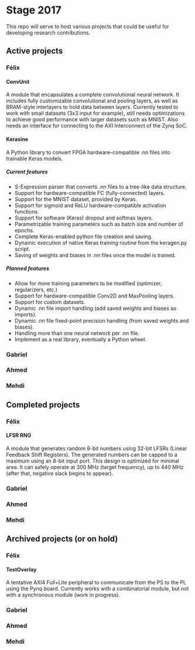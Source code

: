 # Stage 2017

This repo will serve to host various projects that could be useful for developing research contributions.

## Active projects
### Félix
#### ConvUnit
A module that encapsulates a complete convolutional neural network. It includes fully customizable convolutional and pooling layers, as well as BRAM-style interlayers to hold data between layers. Currently tested to work with small datasets (3x3 input for example), still needs optimizations to achieve good performance with larger datasets such as MNIST. Also needs an interface for connecting to the AXI Interconnect of the Zynq SoC.
#### Kerasine
A Python library to convert FPGA hardware-compatible .nn files into trainable Keras models.
##### Current features
* S-Expression parser that converts .nn files to a tree-like data structure.
* Support for hardware-compatible FC (fully-connected) layers.
* Support for the MNIST dataset, provided by Keras.
* Support for sigmoid and ReLU hardware-compatible activation functions.
* Support for software (Keras) dropout and softmax layers.
* Parametrizable training parameters such as batch size and number of epochs.
* Complete Keras-enabled python file creation and saving.
* Dynamic execution of native Keras training routine from the keragen.py script.
* Saving of weights and biases in .nn files once the model is trained.
##### Planned features
* Allow for more training parameters to be modified (optimizer, regularizers, etc.)
* Support for hardware-compatible Conv2D and MaxPooling layers.
* Support for custom datasets.
* Dynamic .nn file import handling (add saved weights and biases as imports).
* Dynamic .nn file fixed-point precision handling (from saved weights and biases).
* Handling more than one neural network per .nn file.
* Implement as a real library, eventually a Python wheel.

### Gabriel
### Ahmed
### Mehdi
## Completed projects
### Félix
#### LFSR RNG
A module that generates random 8-bit numbers using 32-bit LFSRs (Linear Feedback Shift Registers). The generated numbers can be capped to a maximum using an 8-bit input port.
This design is optimized for minimal area. It can safely operate at 300 MHz (target frequency), up to 440 MHz (after that, negative slack begins to appear).
### Gabriel
### Ahmed
### Mehdi
## Archived projects (or on hold)
### Félix
#### TestOverlay
A tentative AXI4 Full+Lite peripheral to communicate from the PS to the PL using the Pynq board.
Currently works with a combinatorial module, but not with a synchronous module (work in progress).
### Gabriel
### Ahmed
### Mehdi
